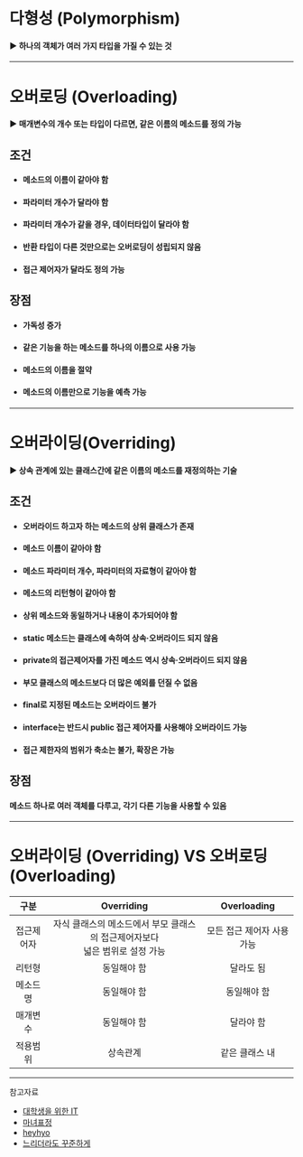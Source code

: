 # 다형성 (Polymorphism)
#### ▶ 하나의 객체가 여러 가지 타입을 가질 수 있는 것

<hr/>

# 오버로딩 (Overloading)
#### ▶ 매개변수의 개수 또는 타입이 다르면, 같은 이름의 메소드를 정의 가능

## 조건
* #### 메소드의 이름이 같아야 함
* #### 파라미터 개수가 달라야 함
* #### 파라미터 개수가 같을 경우, 데이터타입이 달라야 함
* #### 반환 타입이 다른 것만으로는 오버로딩이 성립되지 않음
* #### 접근 제어자가 달라도 정의 가능

## 장점
* #### 가독성 증가
* #### 같은 기능을 하는 메소드를 하나의 이름으로 사용 가능
* #### 메소드의 이름을 절약
* #### 메소드의 이름만으로 기능을 예측 가능

<hr/>

# 오버라이딩(Overriding)
#### ▶ 상속 관계에 있는 클래스간에 같은 이름의 메소드를 재정의하는 기술

## 조건
* #### 오버라이드 하고자 하는 메소드의 상위 클래스가 존재
* #### 메소드 이름이 같아야 함
* #### 메소드 파라미터 개수, 파라미터의 자료형이 같아야 함
* #### 메소드의 리턴형이 같아야 함
* #### 상위 메소드와 동일하거나 내용이 추가되어야 함
* #### static 메소드는 클래스에 속하여 상속·오버라이드 되지 않음
* #### private의 접근제어자를 가진 메소드 역시 상속·오버라이드 되지 않음
* #### 부모 클래스의 메소드보다 더 많은 예외를 던질 수 없음
* #### final로 지정된 메소드는 오버라이드 불가
* #### interface는 반드시 public 접근 제어자를 사용해야 오버라이드 가능
* #### 접근 제한자의 범위가 축소는 불가, 확장은 가능

## 장점
#### 메소드 하나로 여러 객체를 다루고, 각기 다른 기능을 사용할 수 있음

<hr/>

# 오버라이딩 (Overriding) VS 오버로딩(Overloading) 

|구분|                   Overriding                   |  Overloading  |
|:---:|:----------------------------------------------:|:-------------:|
|접근제어자| 자식 클래스의 메소드에서 부모 클래스의 접근제어자보다<br/>넓은 범위로 설정 가능 |모든 접근 제어자 사용 가능|
|리턴형|                     동일해야 함                     |달라도 됨|
|메소드명|                     동일해야 함                     |동일해야 함|
|매개변수|                     동일해야 함                     |달라야 함|
|적용범위|                      상속관계                      |같은 클래스 내|

<hr/>

참고자료
* [대학생을 위한 IT](https://brunch.co.kr/@kimkm4726/2)
* [마녀표정](https://programmingnote.tistory.com/29)
* [heyhyo](https://hyoje420.tistory.com/14)
* [느리더라도 꾸준하게](https://steady-coding.tistory.com/446)